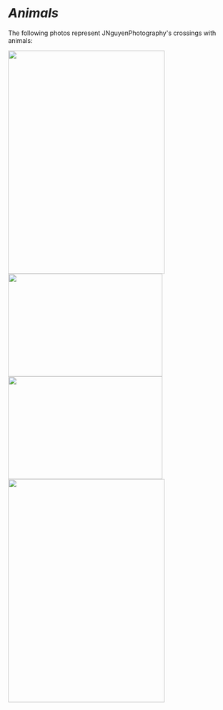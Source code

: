 # _Animals_

The following photos represent JNguyenPhotography's crossings with animals:

<img src="https://user-images.githubusercontent.com/89496924/160220446-34a2b8c4-10a1-4ecc-bd02-2d2c3bab6cc5.jpg" width="350" height="500" />
<img src="https://user-images.githubusercontent.com/89496924/160220456-f0733bda-f0a4-4bcf-90fe-8e51c6b6bf1b.jpg" width="345" height="230" />
<img src="https://user-images.githubusercontent.com/89496924/160220476-0837a99e-65aa-402f-b1b5-6259b52135e5.jpg" width="345" height="230" />
<img src="https://user-images.githubusercontent.com/89496924/160220491-9a816e27-c7e2-4d8b-994e-ce0b000c88df.jpg" width="350" height="500" />

